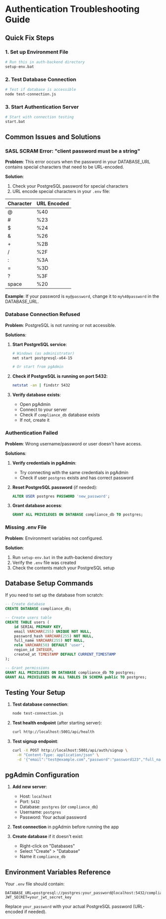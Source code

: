 # Authentication Troubleshooting Guide

## Quick Fix Steps

### 1. Set up Environment File
```bash
# Run this in auth-backend directory
setup-env.bat
```

### 2. Test Database Connection
```bash
# Test if database is accessible
node test-connection.js
```

### 3. Start Authentication Server
```bash
# Start with connection testing
start.bat
```

## Common Issues and Solutions

### SASL SCRAM Error: "client password must be a string"

**Problem**: This error occurs when the password in your DATABASE_URL contains special characters that need to be URL-encoded.

**Solution**: 
1. Check your PostgreSQL password for special characters
2. URL encode special characters in your `.env` file:

| Character | URL Encoded |
|-----------|-------------|
| @ | %40 |
| # | %23 |
| $ | %24 |
| & | %26 |
| + | %2B |
| / | %2F |
| : | %3A |
| = | %3D |
| ? | %3F |
| space | %20 |

**Example**: If your password is `my@password`, change it to `my%40password` in the DATABASE_URL.

### Database Connection Refused

**Problem**: PostgreSQL is not running or not accessible.

**Solutions**:
1. **Start PostgreSQL service**:
   ```bash
   # Windows (as administrator)
   net start postgresql-x64-15
   
   # Or start from pgAdmin
   ```

2. **Check if PostgreSQL is running on port 5432**:
   ```bash
   netstat -an | findstr 5432
   ```

3. **Verify database exists**:
   - Open pgAdmin
   - Connect to your server
   - Check if `compliance_db` database exists
   - If not, create it

### Authentication Failed

**Problem**: Wrong username/password or user doesn't have access.

**Solutions**:
1. **Verify credentials in pgAdmin**:
   - Try connecting with the same credentials in pgAdmin
   - Check if user `postgres` exists and has correct password

2. **Reset PostgreSQL password** (if needed):
   ```sql
   ALTER USER postgres PASSWORD 'new_password';
   ```

3. **Grant database access**:
   ```sql
   GRANT ALL PRIVILEGES ON DATABASE compliance_db TO postgres;
   ```

### Missing .env File

**Problem**: Environment variables not configured.

**Solution**:
1. Run `setup-env.bat` in the auth-backend directory
2. Verify the `.env` file was created
3. Check the contents match your PostgreSQL setup

## Database Setup Commands

If you need to set up the database from scratch:

```sql
-- Create database
CREATE DATABASE compliance_db;

-- Create users table
CREATE TABLE users (
    id SERIAL PRIMARY KEY,
    email VARCHAR(255) UNIQUE NOT NULL,
    password_hash VARCHAR(255) NOT NULL,
    full_name VARCHAR(255) NOT NULL,
    role VARCHAR(50) DEFAULT 'user',
    region_id INTEGER,
    created_at TIMESTAMP DEFAULT CURRENT_TIMESTAMP
);

-- Grant permissions
GRANT ALL PRIVILEGES ON DATABASE compliance_db TO postgres;
GRANT ALL PRIVILEGES ON ALL TABLES IN SCHEMA public TO postgres;
```

## Testing Your Setup

1. **Test database connection**:
   ```bash
   node test-connection.js
   ```

2. **Test health endpoint** (after starting server):
   ```bash
   curl http://localhost:5001/api/health
   ```

3. **Test signup endpoint**:
   ```bash
   curl -X POST http://localhost:5001/api/auth/signup \
     -H "Content-Type: application/json" \
     -d '{"email":"test@example.com","password":"password123","full_name":"Test User"}'
   ```

## pgAdmin Configuration

1. **Add new server**:
   - Host: `localhost`
   - Port: `5432`
   - Database: `postgres` (or `compliance_db`)
   - Username: `postgres`
   - Password: Your actual password

2. **Test connection** in pgAdmin before running the app

3. **Create database** if it doesn't exist:
   - Right-click on "Databases"
   - Select "Create" > "Database"
   - Name it `compliance_db`

## Environment Variables Reference

Your `.env` file should contain:
```
DATABASE_URL=postgresql://postgres:your_password@localhost:5432/compliance_db
JWT_SECRET=your_jwt_secret_key
```

Replace `your_password` with your actual PostgreSQL password (URL-encoded if needed).
